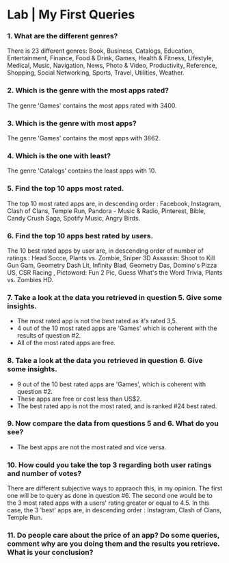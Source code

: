 # Lab | My First Queries

### 1. What are the different genres?
There is 23 different genres:
  Book, Business, Catalogs, Education, Entertainment, Finance, Food & Drink, Games, Health & Fitness, Lifestyle, Medical, Music, Navigation, News, Photo & Video, Productivity,   Reference, Shopping, Social Networking, Sports, Travel, Utilities, Weather.

### 2. Which is the genre with the most apps rated?
The genre 'Games' contains the most apps rated with 3400.

### 3. Which is the genre with most apps?
The genre 'Games' contains the most apps with 3862.

### 4. Which is the one with least?
The genre 'Catalogs' contains the least apps with 10.

### 5. Find the top 10 apps most rated.
The top 10 most rated apps are, in descending order : 
Facebook, Instagram, Clash of Clans, Temple Run, Pandora - Music & Radio, Pinterest, Bible, Candy Crush Saga, Spotify Music, Angry Birds.

### 6. Find the top 10 apps best rated by users.
The 10 best rated apps by user are, in descending order of number of ratings :
Head Socce, Plants vs. Zombie, Sniper 3D Assassin: Shoot to Kill Gun Gam, Geometry Dash Lit, Infinity Blad, Geometry Das, Domino's Pizza US, CSR Racing , Pictoword: Fun 2 Pic, Guess What's the Word Trivia, Plants vs. Zombies HD.

### 7. Take a look at the data you retrieved in question 5. Give some insights.
- The most rated app is not the best rated as it's rated 3,5.
- 4 out of the 10 most rated apps are 'Games' which is coherent with the results of question #2.
- All of the most rated apps are free.

### 8. Take a look at the data you retrieved in question 6. Give some insights.
- 9 out of the 10 best rated apps are 'Games', which is coherent with question #2.
- These apps are free or cost less than US$2.
- The best rated app is not the most rated, and is ranked #24 best rated.

### 9. Now compare the data from questions 5 and 6. What do you see?
- The best apps are not the most rated and vice versa.

### 10. How could you take the top 3 regarding both user ratings and number of votes?
There are different subjective ways to appraoch this, in my opinion. The first one will be to query as done in question #6. 
The second one would be to the 3 most rated apps with a users' rating greater or equal to 4.5. In this case, the 3 'best' apps are, in descending order : Instagram, Clash of Clans, Temple Run.

### 11. Do people care about the price of an app? Do some queries, comment why are you doing them and the results you retrieve. What is your conclusion?
